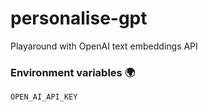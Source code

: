 # personalise-gpt
Playaround with OpenAI text embeddings API

### Environment variables :earth_africa:
`OPEN_AI_API_KEY`
